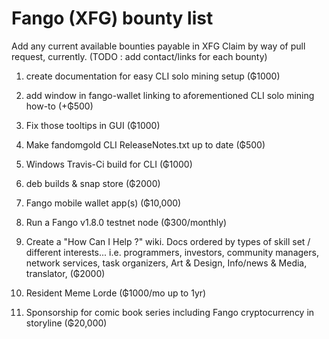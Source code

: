 # Fango (XFG) bounty list
Add any current available bounties payable in XFG
Claim by way of pull request, currently. (TODO : add contact/links for each bounty) 

1) create documentation for easy CLI solo mining setup (₲1000)

2) add window in fango-wallet linking to aforementioned CLI solo mining how-to (+₲500)

3) Fix those tooltips in GUI (₲1000)

4) Make fandomgold CLI ReleaseNotes.txt up to date (₲500)

5) Windows Travis-Ci build for CLI (₲1000)

6) deb builds & snap store (₲2000)

7) Fango mobile wallet app(s) (₲10,000)

8) Run a Fango v1.8.0 testnet node (₲300/monthly)

9) Create a "How Can I Help ?" wiki. Docs ordered by types of skill set / different interests...  i.e.  programmers, investors, community managers, network services, task organizers, Art & Design, Info/news & Media, translator, (₲2000)

10) Resident Meme Lorde (₲1000/mo up to 1yr)

11) Sponsorship for comic book series including Fango cryptocurrency in storyline (₲20,000)
